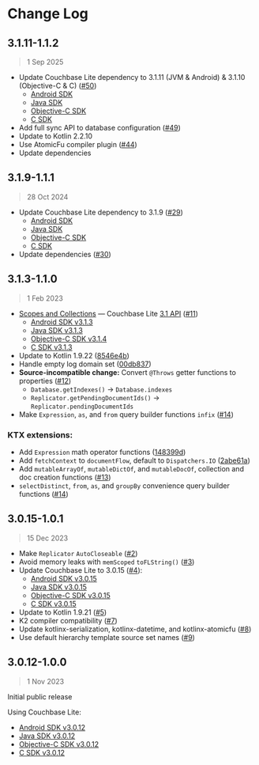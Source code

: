 # Change Log

## 3.1.11-1.1.2
> 1 Sep 2025

* Update Couchbase Lite dependency to 3.1.11 (JVM & Android) & 3.1.10 (Objective-C & C) ([#50](https://github.com/jeffdgr8/kotbase/pull/50))
    * [Android SDK](https://docs.couchbase.com/couchbase-lite/3.1/android/releasenotes.html#maint-3-1-11)
    * [Java SDK](https://docs.couchbase.com/couchbase-lite/3.1/java/releasenotes.html#maint-3-1-11)
    * [Objective-C SDK](https://docs.couchbase.com/couchbase-lite/3.1/objc/releasenotes.html#maint-3-1-10)
    * [C SDK](https://docs.couchbase.com/couchbase-lite/3.1/c/releasenotes.html#maint-3-1-10)
* Add full sync API to database configuration ([#49](https://github.com/jeffdgr8/kotbase/pull/49))
* Update to Kotlin 2.2.10
* Use AtomicFu compiler plugin ([#44](https://github.com/jeffdgr8/kotbase/pull/44))
* Update dependencies

## 3.1.9-1.1.1
> 28 Oct 2024

* Update Couchbase Lite dependency to 3.1.9 ([#29](https://github.com/jeffdgr8/kotbase/pull/29))
    * [Android SDK](https://docs.couchbase.com/couchbase-lite/3.1/android/releasenotes.html#maint-3-1-9)
    * [Java SDK](https://docs.couchbase.com/couchbase-lite/3.1/java/releasenotes.html#maint-3-1-9)
    * [Objective-C SDK](https://docs.couchbase.com/couchbase-lite/3.1/objc/releasenotes.html#maint-3-1-9)
    * [C SDK](https://docs.couchbase.com/couchbase-lite/3.1/c/releasenotes.html#maint-3-1-9)
* Update dependencies ([#30](https://github.com/jeffdgr8/kotbase/pull/30))

## 3.1.3-1.1.0
> 1 Feb 2023

* [Scopes and Collections](https://kotbase.dev/current/scopes-and-collections/) — Couchbase Lite [3.1 API](
  https://docs.couchbase.com/couchbase-lite/3.1/cbl-whatsnew.html) ([#11](https://github.com/jeffdgr8/kotbase/pull/11))
    * [Android SDK v3.1.3](https://docs.couchbase.com/couchbase-lite/3.1/android/releasenotes.html#maint-3-1-3)
    * [Java SDK v3.1.3](https://docs.couchbase.com/couchbase-lite/3.1/java/releasenotes.html#maint-3-1-3)
    * [Objective-C SDK v3.1.4](https://docs.couchbase.com/couchbase-lite/3.1/objc/releasenotes.html#maint-3-1-4)
    * [C SDK v3.1.3](https://docs.couchbase.com/couchbase-lite/3.1/c/releasenotes.html#maint-3-1-3)
* Update to Kotlin 1.9.22 ([8546e4b](
  https://github.com/jeffdgr8/kotbase/commit/8546e4ba1ffacacfd05194da7deaec8e47851700))
* Handle empty log domain set ([00db837](
  https://github.com/jeffdgr8/kotbase/commit/00db8379c5657a8c3719c897811c43540f517378))
* **Source-incompatible change:** Convert `@Throws` getter functions to properties ([#12](
  https://github.com/jeffdgr8/kotbase/pull/12))
    * `Database.getIndexes()` -> `Database.indexes`
    * `Replicator.getPendingDocumentIds()` -> `Replicator.pendingDocumentIds`
* Make `Expression`, `as`, and `from` query builder functions `infix` ([#14](
  https://github.com/jeffdgr8/kotbase/pull/14))

### KTX extensions:

* Add `Expression` math operator functions ([148399d](
  https://github.com/jeffdgr8/kotbase/commit/148399d8e692a9f32d8fe82d00e544d1e72ba573))
* Add `fetchContext` to `documentFlow`, default to `Dispatchers.IO` ([2abe61a](
  https://github.com/jeffdgr8/kotbase/commit/2abe61ab52dd98edd4b90b029d4277ccbd9332e0))
* Add `mutableArrayOf`, `mutableDictOf`, and `mutableDocOf`, collection and doc creation functions ([#13](
  https://github.com/jeffdgr8/kotbase/pull/13))
* `selectDistinct`, `from`, `as`, and `groupBy` convenience query builder functions ([#14](
  https://github.com/jeffdgr8/kotbase/pull/14))

## 3.0.15-1.0.1
> 15 Dec 2023

* Make `Replicator` `AutoCloseable` ([#2](https://github.com/jeffdgr8/kotbase/pull/2))
* Avoid memory leaks with `memScoped` `toFLString()` ([#3](https://github.com/jeffdgr8/kotbase/pull/3))
* Update Couchbase Lite to 3.0.15 ([#4](https://github.com/jeffdgr8/kotbase/pull/4)):
    * [Android SDK v3.0.15](https://docs.couchbase.com/couchbase-lite/3.0/android/releasenotes.html#maint-3-0-15)
    * [Java SDK v3.0.15](https://docs.couchbase.com/couchbase-lite/3.0/java/releasenotes.html#maint-3-0-15)
    * [Objective-C SDK v3.0.15](https://docs.couchbase.com/couchbase-lite/3.0/objc/releasenotes.html#maint-3-0-15)
    * [C SDK v3.0.15](https://docs.couchbase.com/couchbase-lite/3.0/c/releasenotes.html#maint-3-0-15)
* Update to Kotlin 1.9.21 ([#5](https://github.com/jeffdgr8/kotbase/pull/5))
* K2 compiler compatibility ([#7](https://github.com/jeffdgr8/kotbase/pull/7))
* Update kotlinx-serialization, kotlinx-datetime, and kotlinx-atomicfu ([#8](
  https://github.com/jeffdgr8/kotbase/pull/8))
* Use default hierarchy template source set names ([#9](https://github.com/jeffdgr8/kotbase/pull/9))

## 3.0.12-1.0.0
> 1 Nov 2023

Initial public release

Using Couchbase Lite:

* [Android SDK v3.0.12](https://docs.couchbase.com/couchbase-lite/3.0/android/releasenotes.html#maint-3-0-12)
* [Java SDK v3.0.12](https://docs.couchbase.com/couchbase-lite/3.0/java/releasenotes.html#maint-3-0-12)
* [Objective-C SDK v3.0.12](https://docs.couchbase.com/couchbase-lite/3.0/objc/releasenotes.html#maint-3-0-12)
* [C SDK v3.0.12](https://docs.couchbase.com/couchbase-lite/3.0/c/releasenotes.html#maint-3-0-12)
